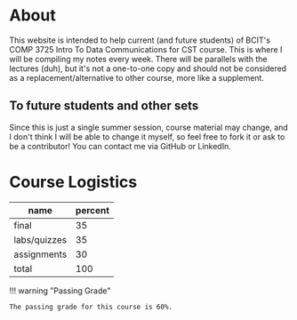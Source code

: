 # About

This website is intended to help current (and future students)
of BCIT's COMP 3725 Intro To Data Communications for CST course.
This is where I will be compiling my notes every week.
There will be parallels with the lectures (duh), 
but it's not a one-to-one copy and should not be considered as a replacement/alternative to other course, more like a supplement.

## To future students and other sets

Since this is just a single summer session, course material may change, and I don't think I will be able to change it myself, so feel free to fork it or ask to be a contributor! You can contact me via GitHub or LinkedIn.

# Course Logistics

| name         | percent |
|--------------|---------|
| final        | 35      |
| labs/quizzes | 35      |
| assignments  | 30      |
| total        | 100     |

!!! warning "Passing Grade"

    The passing grade for this course is 60%.
